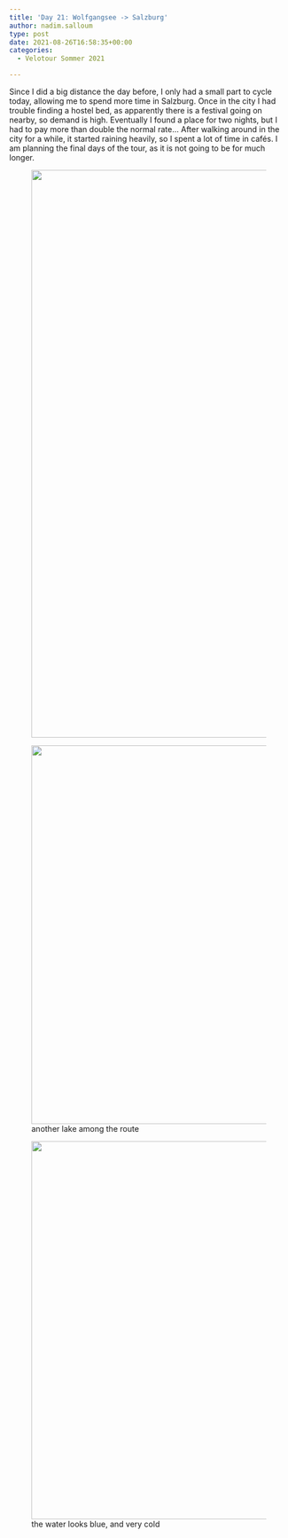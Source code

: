 ```yaml
---
title: 'Day 21: Wolfgangsee -> Salzburg'
author: nadim.salloum
type: post
date: 2021-08-26T16:58:35+00:00
categories:
  - Velotour Sommer 2021

---
```

 

Since I did a big distance the day before, I only had a small part to cycle today, allowing me to spend more time in Salzburg. Once in the city I had trouble finding a hostel bed, as apparently there is a festival going on nearby, so demand is high. Eventually I found a place for two nights, but I had to pay more than double the normal rate… After walking around in the city for a while, it started raining heavily, so I spent a lot of time in cafés. I am planning the final days of the tour, as it is not going to be for much longer. <figure class="wp-block-image size-large">

<img loading="lazy" decoding="async" width="473" height="1024" src="https://salloum.ch/wp-content/uploads/2021/08/9D6AA240-4946-4F0A-9EDE-1BEC108DD18F-473x1024.png" alt="" class="wp-image-232" srcset="https://salloum.ch/wp-content/uploads/2021/08/9D6AA240-4946-4F0A-9EDE-1BEC108DD18F-473x1024.png 473w, https://salloum.ch/wp-content/uploads/2021/08/9D6AA240-4946-4F0A-9EDE-1BEC108DD18F-139x300.png 139w, https://salloum.ch/wp-content/uploads/2021/08/9D6AA240-4946-4F0A-9EDE-1BEC108DD18F-768x1663.png 768w, https://salloum.ch/wp-content/uploads/2021/08/9D6AA240-4946-4F0A-9EDE-1BEC108DD18F-709x1536.png 709w, https://salloum.ch/wp-content/uploads/2021/08/9D6AA240-4946-4F0A-9EDE-1BEC108DD18F-946x2048.png 946w, https://salloum.ch/wp-content/uploads/2021/08/9D6AA240-4946-4F0A-9EDE-1BEC108DD18F.png 1125w" sizes="(max-width: 473px) 100vw, 473px" /> </figure> <figure class="wp-block-image size-large"><img loading="lazy" decoding="async" width="1024" height="683" src="https://salloum.ch/wp-content/uploads/2021/08/B5B3DC5B-5587-4C25-887E-CA2C5BD141B7-1024x683.jpeg" alt="" class="wp-image-234" srcset="https://salloum.ch/wp-content/uploads/2021/08/B5B3DC5B-5587-4C25-887E-CA2C5BD141B7-1024x683.jpeg 1024w, https://salloum.ch/wp-content/uploads/2021/08/B5B3DC5B-5587-4C25-887E-CA2C5BD141B7-300x200.jpeg 300w, https://salloum.ch/wp-content/uploads/2021/08/B5B3DC5B-5587-4C25-887E-CA2C5BD141B7-768x512.jpeg 768w, https://salloum.ch/wp-content/uploads/2021/08/B5B3DC5B-5587-4C25-887E-CA2C5BD141B7-1536x1024.jpeg 1536w, https://salloum.ch/wp-content/uploads/2021/08/B5B3DC5B-5587-4C25-887E-CA2C5BD141B7-2048x1365.jpeg 2048w" sizes="(max-width: 1024px) 100vw, 1024px" /><figcaption>another lake among the route</figcaption></figure> <figure class="wp-block-image size-large"><img loading="lazy" decoding="async" width="1024" height="682" src="https://salloum.ch/wp-content/uploads/2021/08/063DC414-5B03-462E-9C28-040B324700B2-1024x682.jpeg" alt="" class="wp-image-233" srcset="https://salloum.ch/wp-content/uploads/2021/08/063DC414-5B03-462E-9C28-040B324700B2-1024x682.jpeg 1024w, https://salloum.ch/wp-content/uploads/2021/08/063DC414-5B03-462E-9C28-040B324700B2-300x200.jpeg 300w, https://salloum.ch/wp-content/uploads/2021/08/063DC414-5B03-462E-9C28-040B324700B2-768x512.jpeg 768w, https://salloum.ch/wp-content/uploads/2021/08/063DC414-5B03-462E-9C28-040B324700B2.jpeg 1280w" sizes="(max-width: 1024px) 100vw, 1024px" /><figcaption>the water looks blue, and very cold</figcaption></figure>